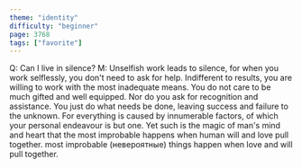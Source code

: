 ```yaml
---
theme: "identity"
difficulty: "beginner"
page: 3768
tags: ["favorite"]
---
```


Q: Can I live in silence? M: Unselfish work leads to silence, for when you work selflessly, you don't need to ask for help. Indifferent to results, you are willing to work with the most inadequate means. You do not care to be much gifted and well equipped. Nor do you ask for recognition and assistance. You just do what needs be done, leaving success and failure to the unknown. For everything is caused by innumerable factors, of which your personal endeavour is but one. Yet such is the magic of man's mind and heart that the most improbable happens when human will and love pull together. most improbable (невероятные) things happen when love and will pull together.